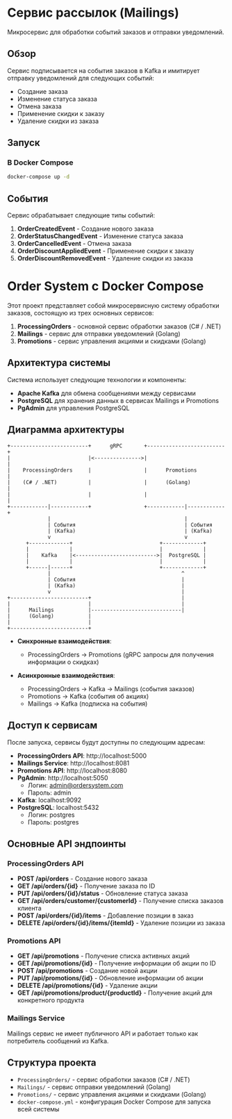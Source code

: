 # Сервис рассылок (Mailings)

Микросервис для обработки событий заказов и отправки уведомлений.

## Обзор

Сервис подписывается на события заказов в Kafka и имитирует отправку уведомлений для следующих событий:
- Создание заказа
- Изменение статуса заказа
- Отмена заказа
- Применение скидки к заказу
- Удаление скидки из заказа

## Запуск

### В Docker Compose

```bash
docker-compose up -d
```

## События

Сервис обрабатывает следующие типы событий:

1. **OrderCreatedEvent** - Создание нового заказа
2. **OrderStatusChangedEvent** - Изменение статуса заказа
3. **OrderCancelledEvent** - Отмена заказа
4. **OrderDiscountAppliedEvent** - Применение скидки к заказу
5. **OrderDiscountRemovedEvent** - Удаление скидки из заказа 

# Order System с Docker Compose

Этот проект представляет собой микросервисную систему обработки заказов, состоящую из трех основных сервисов:

1. **ProcessingOrders** - основной сервис обработки заказов (C# / .NET)
2. **Mailings** - сервис для отправки уведомлений (Golang)
3. **Promotions** - сервис управления акциями и скидками (Golang)

## Архитектура системы

Система использует следующие технологии и компоненты:

- **Apache Kafka** для обмена сообщениями между сервисами
- **PostgreSQL** для хранения данных в сервисах Mailings и Promotions
- **PgAdmin** для управления PostgreSQL

## Диаграмма архитектуры

```
+-------------------------+      gRPC       +-------------------------+
|                         |<--------------->|                         |
|    ProcessingOrders     |                 |      Promotions         |
|    (C# / .NET)          |                 |      (Golang)           |
|                         |                 |                         |
+------------|------------+                 +------------|------------+
             |                                           |
             | События                                   | События
             | (Kafka)                                   | (Kafka)
             v                                           v
      +-------------+                            +-------------+
      |             |                            |             |
      |    Kafka    |<-------------------------->|  PostgreSQL |
      |             |                            |             |
      +------|------+                            +-------------+
             |                                          ^
             | События                                  |
             | (Kafka)                                  |
             v                                          |
+-------------------------+                             |
|                         |                             |
|      Mailings           |-----------------------------|
|      (Golang)           |
|                         |
+-------------------------+
```

- **Синхронные взаимодействия**: 
  - ProcessingOrders -> Promotions (gRPC запросы для получения информации о скидках)
  
- **Асинхронные взаимодействия**:
  - ProcessingOrders -> Kafka -> Mailings (события заказов)
  - Promotions -> Kafka (события об акциях)
  - Mailings -> Kafka (подписка на события)

## Доступ к сервисам

После запуска, сервисы будут доступны по следующим адресам:

- **ProcessingOrders API**: http://localhost:5000
- **Mailings Service**: http://localhost:8081
- **Promotions API**: http://localhost:8080
- **PgAdmin**: http://localhost:5050
  - Логин: admin@ordersystem.com
  - Пароль: admin
- **Kafka**: localhost:9092
- **PostgreSQL**: localhost:5432
  - Логин: postgres
  - Пароль: postgres

## Основные API эндпоинты

### ProcessingOrders API

- **POST /api/orders** - Создание нового заказа
- **GET /api/orders/{id}** - Получение заказа по ID
- **PUT /api/orders/{id}/status** - Обновление статуса заказа
- **GET /api/orders/customer/{customerId}** - Получение списка заказов клиента
- **POST /api/orders/{id}/items** - Добавление позиции в заказ
- **DELETE /api/orders/{id}/items/{itemId}** - Удаление позиции из заказа

### Promotions API

- **GET /api/promotions** - Получение списка активных акций
- **GET /api/promotions/{id}** - Получение информации об акции по ID
- **POST /api/promotions** - Создание новой акции
- **PUT /api/promotions/{id}** - Обновление информации об акции
- **DELETE /api/promotions/{id}** - Удаление акции
- **GET /api/promotions/product/{productId}** - Получение акций для конкретного продукта

### Mailings Service

Mailings сервис не имеет публичного API и работает только как потребитель сообщений из Kafka.

## Структура проекта

- `ProcessingOrders/` - сервис обработки заказов (C# / .NET)
- `Mailings/` - сервис отправки уведомлений (Golang)
- `Promotions/` - сервис управления акциями и скидками (Golang)
- `docker-compose.yml` - конфигурация Docker Compose для запуска всей системы